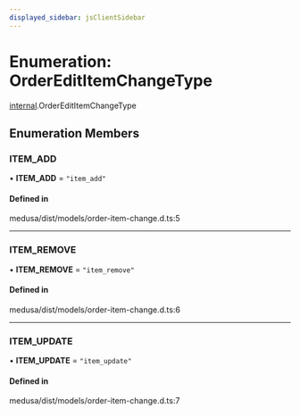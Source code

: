 ```yaml
---
displayed_sidebar: jsClientSidebar
---
```


# Enumeration: OrderEditItemChangeType

[internal](../modules/internal.md).OrderEditItemChangeType

## Enumeration Members

### ITEM\_ADD

• **ITEM\_ADD** = ``"item_add"``

#### Defined in

medusa/dist/models/order-item-change.d.ts:5

___

### ITEM\_REMOVE

• **ITEM\_REMOVE** = ``"item_remove"``

#### Defined in

medusa/dist/models/order-item-change.d.ts:6

___

### ITEM\_UPDATE

• **ITEM\_UPDATE** = ``"item_update"``

#### Defined in

medusa/dist/models/order-item-change.d.ts:7
